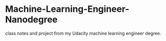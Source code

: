 # Machine-Learning-Engineer-Nanodegree
class notes and project from my Udacity machine learning engineer degree.

